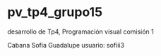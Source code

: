 # pv_tp4_grupo15
desarrollo de Tp4, Programación visual comisión 1

Cabana Sofia Guadalupe  usuario: sofiii3